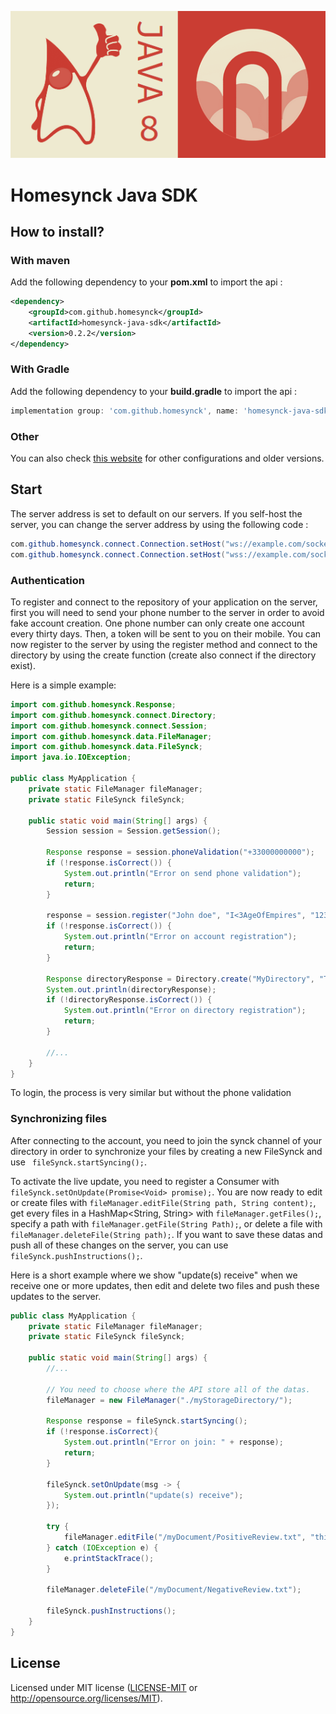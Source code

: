 ![thumbnail](./res/thumbnail.png)

# Homesynck Java SDK

## How to install?

### With maven

Add the following dependency to your **pom.xml** to import the api :

```xml
<dependency>
    <groupId>com.github.homesynck</groupId>
    <artifactId>homesynck-java-sdk</artifactId>
    <version>0.2.2</version>
</dependency>
```

### With Gradle

Add the following dependency to your **build.gradle** to import the api :
```gradle
implementation group: 'com.github.homesynck', name: 'homesynck-java-sdk', version: '0.2.2'
```
### Other

You can also check [this website](https://mvnrepository.com/artifact/com.github.homesynck/homesynck-java-sdk) for other configurations and older versions.

## Start

The server address is set to default on our servers. If you self-host the server, you can change the server address by using the following code :
```java
com.github.homesynck.connect.Connection.setHost("ws://example.com/socket");   // without https server
com.github.homesynck.connect.Connection.setHost("wss://example.com/socket");  // with https server
```

### Authentication

To register and connect to the repository of your application on the server, first you will need to send your phone number to the server in order to avoid fake account creation. One phone number can only create one account every thirty days. Then, a token will be sent to you on their mobile. You can now register to the server by using the register method and connect to the directory by using the create function (create also connect if the directory exist).

Here is a simple example:

```java
import com.github.homesynck.Response;
import com.github.homesynck.connect.Directory;
import com.github.homesynck.connect.Session;
import com.github.homesynck.data.FileManager;
import com.github.homesynck.data.FileSynck;
import java.io.IOException;

public class MyApplication {
    private static FileManager fileManager;
    private static FileSynck fileSynck;

    public static void main(String[] args) {
        Session session = Session.getSession();

        Response response = session.phoneValidation("+33000000000");
        if (!response.isCorrect()) {
            System.out.println("Error on send phone validation");
            return;
        }

        response = session.register("John doe", "I<3AgeOfEmpires", "123456");
        if (!response.isCorrect()) {
            System.out.println("Error on account registration");
            return;
        }

        Response directoryResponse = Directory.create("MyDirectory", "The directory for the readme application", "password");
        System.out.println(directoryResponse);
        if (!directoryResponse.isCorrect()) {
            System.out.println("Error on directory registration");
            return;
        }
        
        //...
    }
}
```

To login, the process is very similar but without the phone validation

### Synchronizing files

After connecting to the account, you need to join the synck channel of your directory in order to synchronize your files by creating a new FileSynck and use ` fileSynck.startSyncing();`.

To activate the live update, you need to register a Consumer with `fileSynck.setOnUpdate(Promise<Void> promise);`. You are now ready to edit or create files with `fileManager.editFile(String path, String content);`, get every files in a HashMap<String, String> with `fileManager.getFiles();`, specify a path with `fileManager.getFile(String Path);`, or delete a file with `fileManager.deleteFile(String path);`. If you want to save these datas and push all of these changes on the server, you can use `fileSynck.pushInstructions();`.

Here is a short example where we show "update(s) receive" when we receive one or more updates, then edit and delete two files and push these updates to the server.

```java
public class MyApplication {
    private static FileManager fileManager;
    private static FileSynck fileSynck;

    public static void main(String[] args) {
        //...

        // You need to choose where the API store all of the datas.
        fileManager = new FileManager("./myStorageDirectory/");

        Response response = fileSynck.startSyncing();
        if (!response.isCorrect){
            System.out.println("Error on join: " + response);
            return;
        }

        fileSynck.setOnUpdate(msg -> {
            System.out.println("update(s) receive");
        });

        try {
            fileManager.editFile("/myDocument/PositiveReview.txt", "this documentation is very amazing!");
        } catch (IOException e) {
            e.printStackTrace();
        }

        fileManager.deleteFile("/myDocument/NegativeReview.txt");

        fileSynck.pushInstructions();
    }
}
```

## License

Licensed under MIT license ([LICENSE-MIT](LICENSE) or http://opensource.org/licenses/MIT).
